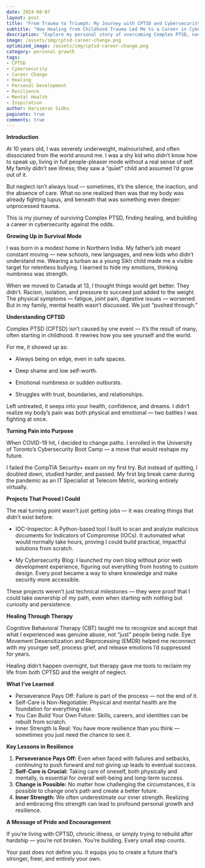 ```yaml
---
date: 2024-08-07
layout: post
title: "From Trauma to Triumph: My Journey with CPTSD and Cybersecurity"
subtitle: "How Healing from Childhood Trauma Led Me to a Career in Cybersecurity"
description: "Explore my personal story of overcoming Complex PTSD, navigating grief, and transforming my life through resilience, therapy, and a career change into cybersecurity. A journey of courage, growth, and empowerment."
image: /assets/img/cptsd-career-change.png
optimized_image: /assets/img/cptsd-career-change.png
category: personal growth
tags:
- CPTSD
- Cybersecurity
- Career Change
- Healing
- Personal Development
- Resilience
- Mental Health
- Inspiration
author: Harsimran Sidhu
paginate: true
comments: true
---
```


**Introduction**

At 10 years old, I was severely underweight, malnourished, and often dissociated from the world around me. I was a shy kid who didn’t know how to speak up, living in full people-pleaser mode without a real sense of self. My family didn’t see illness; they saw a “quiet” child and assumed I’d grow out of it.

But neglect isn’t always loud — sometimes, it’s the silence, the inaction, and the absence of care. What no one realized then was that my body was already fighting lupus, and beneath that was something even deeper: unprocessed trauma.

This is my journey of surviving Complex PTSD, finding healing, and building a career in cybersecurity against the odds.

**Growing Up in Survival Mode**

I was born in a modest home in Northern India. My father’s job meant constant moving — new schools, new languages, and new kids who didn’t understand me. Wearing a turban as a young Sikh child made me a visible target for relentless bullying. I learned to hide my emotions, thinking numbness was strength.

When we moved to Canada at 13, I thought things would get better. They didn’t. Racism, isolation, and pressure to succeed just added to the weight. The physical symptoms — fatigue, joint pain, digestive issues — worsened. But in my family, mental health wasn’t discussed. We just “pushed through.”

**Understanding CPTSD**

Complex PTSD (CPTSD) isn’t caused by one event — it’s the result of many, often starting in childhood. It rewires how you see yourself and the world.

For me, it showed up as:

- Always being on edge, even in safe spaces.

- Deep shame and low self-worth.

- Emotional numbness or sudden outbursts.

- Struggles with trust, boundaries, and relationships.

Left untreated, it seeps into your health, confidence, and dreams. I didn’t realize my body’s pain was both physical and emotional — two battles I was fighting at once.

**Turning Pain into Purpose**

When COVID-19 hit, I decided to change paths. I enrolled in the University of Toronto’s Cybersecurity Boot Camp — a move that would reshape my future.

I failed the CompTIA Security+ exam on my first try. But instead of quitting, I doubled down, studied harder, and passed. My first big break came during the pandemic as an IT Specialist at Telecom Metric, working entirely virtually.

**Projects That Proved I Could**

The real turning point wasn’t just getting jobs — it was creating things that didn’t exist before:

- IOC-Inspector: A Python-based tool I built to scan and analyze malicious documents for Indicators of Compromise (IOCs). It automated what would normally take hours, proving I could build practical, impactful solutions from scratch.

- My Cybersecurity Blog: I launched my own blog without prior web development experience, figuring out everything from hosting to custom design. Every post became a way to share knowledge and make security more accessible.

These projects weren’t just technical milestones — they were proof that I could take ownership of my path, even when starting with nothing but curiosity and persistence.

**Healing Through Therapy**

Cognitive Behavioral Therapy (CBT) taught me to recognize and accept that what I experienced was genuine abuse, not “just” people being rude.
Eye Movement Desensitization and Reprocessing (EMDR) helped me reconnect with my younger self, process grief, and release emotions I’d suppressed for years.

Healing didn’t happen overnight, but therapy gave me tools to reclaim my life from both CPTSD and the weight of neglect.

**What I’ve Learned**

- Perseverance Pays Off: Failure is part of the process — not the end of it.
- Self-Care is Non-Negotiable: Physical and mental health are the foundation for everything else.
- You Can Build Your Own Future: Skills, careers, and identities can be rebuilt from scratch.
- Inner Strength Is Real: You have more resilience than you think — sometimes you just need the chance to see it.

**Key Lessons in Resilience**

1. **Perseverance Pays Off:** Even when faced with failures and setbacks, continuing to push forward and not giving up leads to eventual success.
2. **Self-Care is Crucial:** Taking care of oneself, both physically and mentally, is essential for overall well-being and long-term success.
3. **Change is Possible:** No matter how challenging the circumstances, it is possible to change one’s path and create a better future.
4. **Inner Strength:** We often underestimate our inner strength. Realizing and embracing this strength can lead to profound personal growth and resilience.

**A Message of Pride and Encouragement**

If you’re living with CPTSD, chronic illness, or simply trying to rebuild after hardship — you’re not broken. You’re building. Every small step counts.

Your past does not define you. It equips you to create a future that’s stronger, freer, and entirely your own.
